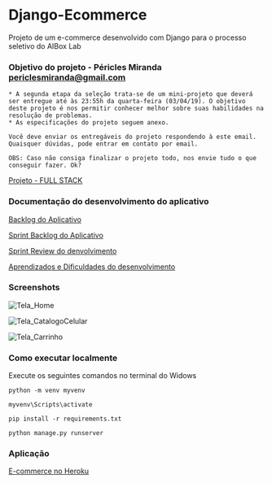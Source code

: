 # Django-Ecommerce
Projeto de um e-commerce desenvolvido com Django para o processo seletivo do AIBox Lab

### Objetivo do projeto - Péricles Miranda <periclesmiranda@gmail.com>
```
* A segunda etapa da seleção trata-se de um mini-projeto que deverá ser entregue até às 23:55h da quarta-feira (03/04/19). O objetivo deste projeto é nos permitir conhecer melhor sobre suas habilidades na resolução de problemas.
* As especificações do projeto seguem anexo.

Você deve enviar os entregáveis do projeto respondendo à este email.  
Quaisquer dúvidas, pode entrar em contato por email.

OBS: Caso não consiga finalizar o projeto todo, nos envie tudo o que conseguir fazer. Ok?
```

[Projeto - FULL STACK](/Documentação/Requisitos-Projeto-FULLSTACK.pdf)

### Documentação do desenvolvimento do aplicativo

[Backlog do Aplicativo](/Documentação/backlog.txt)

[Sprint Backlog do Aplicativo](/Documentação/sprintsBacklog.txt)

[Sprint Review do denvolvimento](/Documentação/sprintReview.txt)

[Aprendizados e Dificuldades do desenvolvimento](/Documentação/Aprendizados&Dificuldades.txt)


### Screenshots

![Tela_Home](https://i.imgur.com/X49hmWm.png)

![Tela_CatalogoCelular](https://i.imgur.com/2v5XmH1.png)

![Tela_Carrinho](https://i.imgur.com/6DJ2c4e.png)

### Como executar localmente

Execute os seguintes comandos no terminal do Widows
```
python -m venv myvenv

myvenv\Scripts\activate

pip install -r requirements.txt

python manage.py runserver

```
### Aplicação

[E-commerce no Heroku](https://djanguecommerce.herokuapp.com/)

